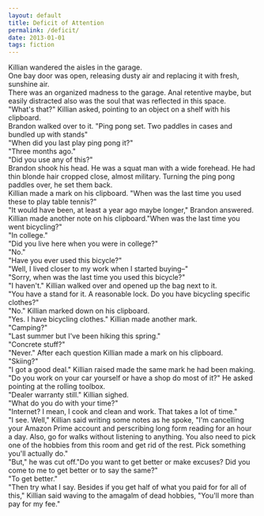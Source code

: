 ```yaml
---
layout: default
title: Deficit of Attention
permalink: /deficit/
date: 2013-01-01
tags: fiction
---
```

Killian wandered the aisles in the garage.<br>
One bay door was open, releasing dusty air and replacing it with fresh, sunshine air.<br>
There was an organized madness to the garage. Anal retentive maybe, but easily distracted also was the soul that was reflected in this space.<br>
"What's that?" Killian asked, pointing to an object on a shelf with his clipboard.<br>
Brandon walked over to it. "Ping pong set. Two paddles in cases and bundled up with stands"<br>
"When did you last play ping pong it?"<br>
"Three months ago."<br>
"Did you use any of this?"<br>
Brandon shook his head. He was a squat man with a wide forehead. He had thin blonde hair cropped close, almost military. Turning the ping pong paddles over, he set them back.<br>
Killian made a mark on his clipboard. "When was the last time you used these to play table tennis?"<br>
"It would have been, at least a year ago maybe longer," Brandon answered.<br>
Killian made another note on his clipboard."When was the last time you went bicycling?"<br>
"In college."<br>
"Did you live here when you were in college?"<br>
"No."<br>
"Have you ever used this bicycle?"<br>
"Well, I lived closer to my work when I started buying–"<br>
"Sorry, when was the last time you used this bicycle?"<br>
"I haven't." Killian walked over and opened up the bag next to it.<br>
"You have a stand for it. A reasonable lock. Do you have bicycling specific clothes?"<br>
"No." Killian marked down on his clipboard.<br>
"Yes. I have bicycling clothes." Killian made another mark.<br>
"Camping?" <br>
"Last summer but I've been hiking this spring."<br>
"Concrete stuff?" <br>
"Never." After each question Killian made a mark on his clipboard. <br>
"Skiing?" <br>
"I got a good deal." Killian raised made the same mark he had been making.<br>
"Do you work on your car yourself or have a shop do most of it?" He asked pointing at the rolling toolbox. <br>
"Dealer warranty still." Killian sighed. <br>
"What do you do with your time?"<br>
"Internet? I mean, I cook and clean and work. That takes a lot of time."<br>
"I see. Well," Killian said writing some notes as he spoke, "I'm cancelling your Amazon Prime account and perscribing long form reading for an hour a day. Also, go for walks without listening to anything. You also need to pick one of the hobbies from this room and get rid of the rest. Pick something you'll actually do."<br>
"But," he was cut off."Do you want to get better or make excuses? Did you come to me to get better or to say the same?"<br>
"To get better."<br>
"Then try what I say. Besides if you get half of what you paid for for all of this," Killian said waving to the amagalm of dead hobbies, "You'll more than pay for my fee."
